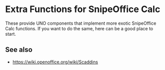 # Extra Functions for SnipeOffice Calc

These provide UNO components that implement more exotic SnipeOffice Calc
functions. If you want to do the same, here can be a good place to
start.

## See also

- <https://wiki.openoffice.org/wiki/Scaddins>

